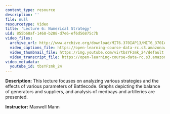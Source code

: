 ```yaml
---
content_type: resource
description: ''
file: null
resourcetype: Video
title: 'Lecture 6: Numerical Strategy'
uid: 855b68af-1468-b288-d7e6-ef6d56875c7b
video_files:
  archive_url: http://www.archive.org/download/MIT6.370IAP13/MIT6_370IAP13_lec6_ipod.mp4
  video_captions_file: https://open-learning-course-data-rc.s3.amazonaws.com/6-370-the-battlecode-programming-competition-january-iap-2013/40aae211fa1e548883ab7d795807992c_tbsYFzmk_24.vtt
  video_thumbnail_file: https://img.youtube.com/vi/tbsYFzmk_24/default.jpg
  video_transcript_file: https://open-learning-course-data-rc.s3.amazonaws.com/6-370-the-battlecode-programming-competition-january-iap-2013/bf23daf8bea14b70f0ca330bb4d5b8e2_tbsYFzmk_24.pdf
video_metadata:
  youtube_id: tbsYFzmk_24
---
```


**Description:** This lecture focuses on analyzing various strategies and the effects of various parameters of Battlecode. Graphs depicting the balance of generators and suppliers, and analysis of medbays and artilleries are presented.

**Instructor:** Maxwell Mann
